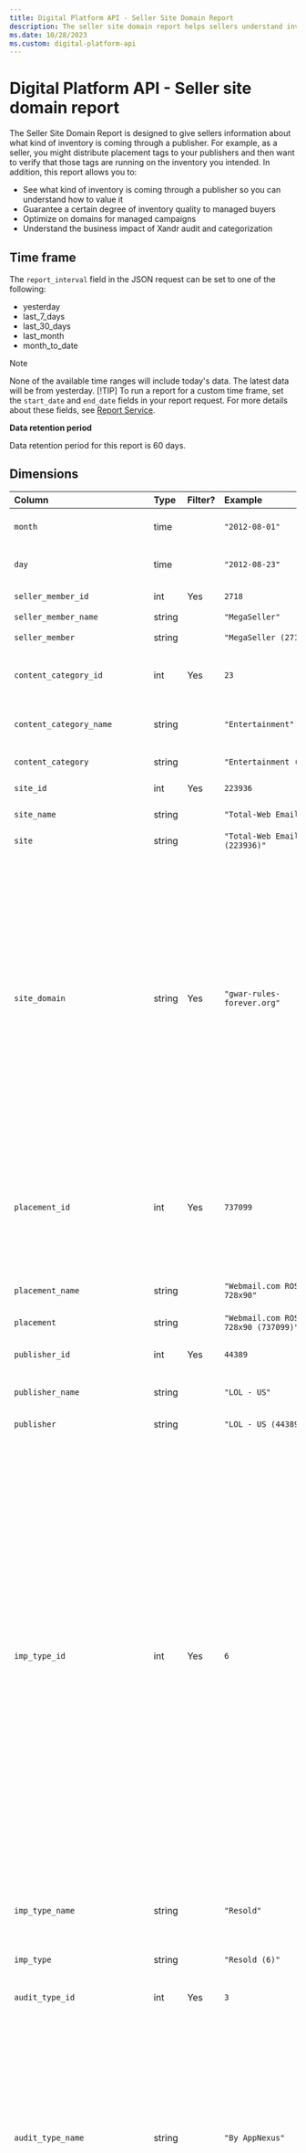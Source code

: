 ```yaml
---
title: Digital Platform API - Seller Site Domain Report
description: The seller site domain report helps sellers understand inventory coming through publishers, optimize domains for campaigns, and understand audit impact.
ms.date: 10/28/2023
ms.custom: digital-platform-api
---
```


# Digital Platform API - Seller site domain report

The Seller Site Domain Report is designed to give sellers information about what kind of inventory is coming through a publisher. For example, as a seller, you might distribute placement tags to your publishers and then want to verify that those tags are running on the inventory you intended. In addition, this report allows you to:

- See what kind of inventory is coming through a publisher so you can understand how to value it
- Guarantee a certain degree of inventory quality to managed buyers
- Optimize on domains for managed campaigns
- Understand the business impact of Xandr audit and categorization

## Time frame

The `report_interval` field in the JSON request can be set to one of the following:

- yesterday
- last_7_days
- last_30_days
- last_month
- month_to_date

> [!NOTE]
> None of the available time ranges will include today's data. The latest data will be from yesterday.
> [!TIP]
> To run a report for a custom time frame, set the `start_date` and `end_date` fields in your report request. For more details about these fields, see [Report Service](./report-service.md).

**Data retention period**

Data retention period for this report is 60 days.

## Dimensions

| Column | Type | Filter? | Example | Description |
|:---|:---|:---|:---|:---|
| `month` | time |  | `"2012-08-01"` | The month when an impression occurred on this placement. |
| `day` | time |  | `"2012-08-23"` | The day when an impression occurred on this placement. |
| `seller_member_id` | int | Yes | `2718` | The seller's Xandr member ID. |
| `seller_member_name` | string |  | `"MegaSeller"` | The seller's name. |
| `seller_member` | string |  | `"MegaSeller (2718)"` | **Deprecated** (as of October 17, 2016). |
| `content_category_id` | int | Yes | `23` | The ID of the universal content category associated with the audited domain. |
| `content_category_name` | string |  | `"Entertainment"` | The name of the universal content category associated with the audited domain. |
| `content_category` | string |  | `"Entertainment (23)"` | **Deprecated** (as of October 17, 2016). |
| `site_id` | int | Yes | `223936` | The ID of the [site](./site-service.md) containing this placement. |
| `site_name` | string |  | `"Total-Web Email"` | The name of the site where the impression occurred. |
| `site` | string |  | `"Total-Web Email (223936)"` | **Deprecated** (as of October 17, 2016). |
| `site_domain` | string | Yes | `"gwar-rules-forever.org"` | The domain where the impression occurred.<br><br>There are two additional values that may appear in place of a domain, specifically: `"deals.unknown"` or `"managed.unknown"`. These mean that we didn't receive a valid domain as the referrer. For example, the domain may be blank or otherwise malformed.<br><br>**Note**: In some cases, this field will be populated with a domain that is different than where the impression actually occurred, such as an ad server domain. For more information about why this happens, see [Passing Domains Across IFrames](#passing-domains-across-iframes) below. |
| `placement_id` | int | Yes | `737099` | The ID of the placement where the impression occurred.<br><br>**Note**: `placement_id` of `0` may appear for 3rd-party impression trackers. For more information about impression trackers, see the [Impression Tracker Service](./impression-tracker-service.md). |
| `placement_name` | string |  | `"Webmail.com ROS 728x90"` | The name of the placement where the impression occurred. |
| `placement` | string |  | `"Webmail.com ROS 728x90 (737099)"` | **Deprecated** (as of October 17, 2016). |
| `publisher_id` | int | Yes | `44389` | The ID associated with the publisher on whose site the impression occurred. |
| `publisher_name` | string |  | `"LOL - US"` | The name of the publisher on whose site the impression occurred. |
| `publisher` | string |  | `"LOL - US (44389)"` | **Deprecated** (as of October 17, 2016). |
| `imp_type_id` | int | Yes | `6` | The ID for the type of impression. Possible values (associated types in parentheses):<br>`1` ("Blank"): No creative served.<br>`2` ("PSA"): A public service announcement served because there were no valid bids and no default creative was available.<br>`3` ("Default Error"): A default creative served due to a timeout issue.<br>`4` ("Default"): A default creative served because there were no valid bids.<br>`5` ("Kept"): Your advertiser's creative served on your publisher's site.<br>`6` ("Resold"): Your publisher's impression was sold to a third-party buyer.<br>`7` ("RTB"): Your advertiser's creative served on third-party inventory.<br>`8` ("PSA Error"): A public service announcement served due to a timeout issue or lack of a default creative.<br>`9` ("External Impression"): An impression from an impression tracker.<br>`10` ("External Click"): A click from a click tracker. |
| `imp_type_name` | string |  | `"Resold"` | The name of the type of impression that occurred. For possible values and more information about each type, see `imp_type_id`. |
| `imp_type` | string |  | `"Resold (6)"` | **Deprecated** (as of October 17, 2016). |
| `audit_type_id` | int | Yes | `3` | The ID of the type of audit performed on the domain where the impression occurred. |
| `audit_type_name` | string |  | `"By AppNexus"` | The name of the type of audit performed on the domain where the impression occurred. Allowed values:<br> - `"By Seller"`: The domain was self-audited.<br> - `"By AppNexus"`: The domain was audited by Xandr.<br> - `"By Seller & AppNexus"`: The domain was audited by both the seller and Xandr.<br> - `"Unknown Audit Type"`: This usually means that the domain is unaudited. In some cases, this means that the domain was not auditable for technical reasons. |
| `audit_type` | string |  | `"By Seller (1)"` | **Deprecated** (as of October 17, 2016). |
| `exposed_for_resale_id` | int | Yes | `0` | An integer that denotes whether this inventory is exposed for resale. Allowed values:<br>`0` (False)<br>`1` (True) |
| `exposed_for_resale` | string |  | `"Not Exposed"` | Whether this inventory is exposed for resale. Allowed values:<br> - `"Exposed"`<br> - `"Not Exposed"` |
| `domains_exposed_id` | int | Yes | `1` | An integer that denotes whether this inventory's domains are exposed for targeting by buyers. Allowed values:<br> - `0` (False)<br> - `1` (True) |
| `domains_exposed` | string |  | `"Exposed"` | Whether this inventory's domains are exposed for targeting by buyers. Allowed values:<br> - `"Exposed"`<br> - `"Not exposed"` |
| `supply_type` | string | Yes | `mobile_web` | The seller-classified channel to denominate supply in terms of web, mobile-optimized web, and mobile app impressions. Possible values are <br> - `'web'` <br> - `'mobile_app'` <br> - `'mobile_web'` |
| `mobile_application_id` | string | Yes | `‘343200656’ (iOS) or ‘com.rovio.angrybirds’ (Android)` | A targetable Apple App Store ID, Google Play package name, or Windows application ID. |
| `mobile_application_name` | string | Yes | `Angry Birds` | The name of the mobile application as it appears in the Apple App and Google Play Stores. |
| `mobile_application` | string | No | `Angry Birds (com.rovio.angrybirds)` | Deprecated (as of October 17, 2016). |
| `fold_position_id` | int | Yes | `0` | The ID of the fold position, i.e. where on the page the placement is located.<br>Possible values for impressions:<br> - `0` = "unknown"<br> - `1` = "above"<br> - `2` = "below" |
| `fold_position` | string | Yes | `"Unknown"` | The fold position, i.e. where on the page the placement is located. For allowed values, see `fold_position_id`. |
| `age_bucket` | string | Yes | `"25-34"` | The bucket for the age of the user. See [Age Buckets](#age-buckets) below for possible values.<br><br>**Note**: For impressions older than 100 days, the `age_bucket` will be `"unknown"`. |
| `age_bucket_id` | string | No | `"3"` | The ID of the age bucket. See [Age Buckets](#age-buckets) below for possible values.<br><br>**Note**: For impressions older than than 100 days, the `age_bucket_id` will be `0`. |
| `gender` | string | Yes | `"m"`, `"f"`, `"u"` | The gender of the user.<br><br>**Note**: For impressions older than 100 days, gender will be `"u"`. |
| `is_remarketing` | int | Yes | `0`, `1` | If `1`, the campaign is remarketing. If `0`, the campaign is not remarketing.<br><br>**Note**: For impressions older than 100 days, `is_remarketing` will be `-1`. |
| `imps_filtered_reason_id` | int | Yes | `"3"` | The numeric ID associated with the reason why the impression request was filtered out by Xandr's inventory quality controls and the auction was not held. See imps_filtered_reason below for more information. |
| `imps_filtered_reason` | string | Yes | `"Invalid Domain"` | The reason why the impression request was filtered out by Xandr's inventory quality controls and the auction was not held. Possible reasons are:<br> - `"Invalid Domain" (1)`<br> - `"Invalid IP" (2)`<br> - `"Suspected Domain Detection Tampering" (3, 4, 5)`<br> - `"Unknown" (6, 7)`<br> - `“White Ops: General IVT” (17)` - consists of traffic identified through routine means of filtration, executed through application of lists or with other standardized parameter checks.<br> - `“White Ops: Sophisticated IVT” (18)` - consists of more difficult to detect situations that require advanced analytics, multi-point corroboration/coordination, significant human intervention, etc., to analyze and identify.<br> - `"Valid Impression" (0)` is also a valid filtered request reason, but in that case, an auction was held and it was not filtered. |
| `operating_system_id` | int | Yes | `24` | The ID of the operating system of the device.<br> - Use [Operating System Family service](./operating-system-family-service.md) to obtain a list of operating system families.<br> - Use the [Operating System Extended service](./operating-system-families-service.md) to look up which operating system versions are within a given operating system family. |
| `operating_system_name` | string | Yes | `"Android 2.3.5 Gingerbread"` | The ID of the operating system of the device.<br> - Use [Operating System Family service](./operating-system-family-service.md) to obtain a list of operating system families.<br> - Use the [Operating System Extended service](./operating-system-families-service.md) to look up which operating system versions are within a given operating system family. |
| `operating_system_family_id` | int | Yes | `2` | The ID of the operating system of the device.<br> - Use [Operating System Family service](./operating-system-family-service.md) to obtain a list of operating system families.<br> - Use the [Operating System Extended service](./operating-system-families-service.md) to look up which operating system versions are within a given operating system family. |
| `operating_system_family_name` | string | Yes | `"Android"` | The ID of the operating system of the device.<br> - Use [Operating System Family service](./operating-system-family-service.md) to obtain a list of operating system families.<br> - Use the [Operating System Extended service](./operating-system-families-service.md) to look up which operating system versions are within a given operating system family. |

## Passing Domains Across IFrames

Serving ads inside of iFrames is preferred by publishers for a number of reasons, to include:

- **Increased Security**: For security reasons, communication between iFrames serving from different domains is prohibited by the browser. This is known as the "Same Origin Policy". For more information, see the W3C's [Same Origin Policy](https://www.w3.org/Security/wiki/Same_Origin_Policy) page.

- **Page Load Speed**: Page load speed is guaranteed to be unaffected by advertisements inside iFrames because iFrames allow asynchronous loading of both page content and advertisements. This ensures that the user does not have to wait for the rest of the page to load in the event that serving an advertisement happens more slowly than expected.

For these and other reasons, some networks provide their publishers with an iFrame in which to display advertisements. If this iFrame delivers its contents from the network's domain and not the publisher's, it can lead to difficulties in determining the domain on which an impression actually occurred.

For example, a publisher is given a snippet of HTML code to put on their pages that includes an iFrame referencing a network's domain, `best-network.net`:

```
<!-- Publisher's Web Page >
<iframe src="http://best-network.net"> <!-- iFrame Referencing Network Domain >
    <script src="http://cooladexchange.net/tag?id=12345"></script> <!-- Ad Exchange Placement serving on Network Domain >
</iframe>
```

The iFrame is located on the publisher's web page, but it is serving its contents from the network's domain. Because the page and the iFrame are hosted on different domains, the security restrictions of the "Same Origin Policy" apply, and communication between the publisher's page and the network's iFrame is forbidden. Therefore the network is unable to determine the actual domain of the publisher's page. As a result, the network passes along its own domain as the referring URL to the placement.

### Age bucket

| Bucket ID | Bucket Name |
|:---|:---|
| `0` | `"unknown"` |
| `1` | `"13-17"` |
| `2` | `"18-24"` |
| `3` | `"25-34"` |
| `4` | `"35-44"` |
| `5` | `"45-54"` |
| `6` | `"55-64"` |
| `7` | `"65+"` |

## Metrics

| Column | Type | Example | Description |
|:---|:---|:---|:---|
| `imps` | int | `200942` | The number of impressions coming through this site or placement. |
| `clicks` | int | `1982` | The number of clicks coming through this site or placement. |
| `network_revenue` | money | `1876.595304` | The amount of network revenue coming through this site or placement. |
| `publisher_revenue` | money | `93.489302` | The amount of publisher revenue coming through this site or placement. |
| `imps_viewed` | int | `30,450` | The number of measured impressions that were viewable, per the IAB Viewability definition, which states that an impression is viewable if 50% of the pixels are in-view during 1 consecutive second. |
| `view_measured_imps` | int | `10,120` | The total number of impressions that were measured for viewability. |
| `view_rate` | double | `58%` | The percentage of impressions that were viewable out of the total number of impressions measured for viewability. (Viewed Imps / View Measured Imps) |
| `view_measurement_rate` | double | `45%` | The percentage of impressions measured for viewability out of the total number of impressions. (View Measured Imps / Imps) |
| `imps_filtered` | int | `2,024` | The total number of bid requests for which Xandr did not hold an auction due to inventory quality concerns. See `imps_filtered_reason_id` and `imps_filtered_reason` (under **Dimensions**) for a list of the possible reasons. |

## Example

### Create JSON formatted report request

```
$ cat report-request.json

{
  "report": {
    "report_type": "seller_site_domain",
    "columns": [
      "seller_member_id",
      "seller_member_name",
      "placement_id",
      "publisher_id",
      "publisher_name",
      "imps",
      "imp_type_name",
      "audit_type_id",
      "audit_type_name",
      "site_name",
      "site_domain",
      "exposed_for_resale_id",
      "exposed_for_resale",
      "domains_exposed_id",
      "domains_exposed"
    ],
    "filters": [
      "seller_member_id",
      "audit_type_id"
    ],
    "report_interval": "last_7_days",
    "format": "csv"
  }
}
```

### `POST` the request to the report service

```
$ curl -b cookies -X POST -d @report-request.json "https://api.appnexus.com/report"

{
  "response": {
    
    "report_id": "8d3697d23c87e5bebd44370630162990",
    "status": "OK"
  }
}
```

### Download the report data directly to a file

The most common way to download reporting data involves using the `report_id` in a call the **report-download** service, which returns reporting data directly in the file format you specify. In the `curl` all below, we use the `-o` option to specify that the report be saved in a file named `huge-report.csv`. For more details, see the [curl](./api-semantics.md) documentation.

```
$ curl -b cookies -o huge-report.csv "https://api.appnexus.com/report-download?id=8d3697d23c87e5bebd44370630162990"
```

> [!NOTE]
> There is a limit of 100,000 rows per report when you download them as XLSX and Excel file.

### Retrieve the report data wrapped in JSON (optional)

You will almost always want to use the method described in *Download the report data directly to a file* above. However, if for some reason you prefer to receive the reporting data wrapped in a JSON response, you may pass the `report_id` to the [Report Service](./report-service.md) directly.

```
$ curl -b cookies "https://api.appnexus.com/report?id=8d3697d23c87e5bebd44370630162990"
```
